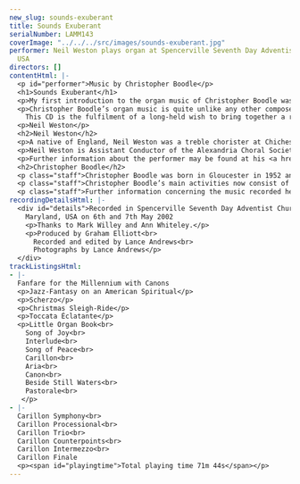 ```yaml
---
new_slug: sounds-exuberant
title: Sounds Exuberant
serialNumber: LAMM143
coverImage: "../../../src/images/sounds-exuberant.jpg"
performer: Neil Weston plays organ at Spencerville Seventh Day Adventist Church, Maryland,
  USA
directors: []
contentHtml: |-
  <p id="performer">Music by Christopher Boodle</p>
  <h1>Sounds Exuberant</h1>
  <p>My first introduction to the organ music of Christopher Boodle was in 1998 while browsing the shelves of a music store in London. I came across a copy of Toccata Éclatante and was immediately struck by the vigour of its writing and the creativity of its musical ideas. I was also thrilled to see that it was so obviously written with the player in mind, and that it would work smoothly and effectively on most instruments. I bought the piece, learned it, and subsequently gave its first broadcast performance on BBC Radio 3 in December 1998. Shortly after the broadcast, the composer and I made contact and I was introduced to more of his music, and thus began a fruitful and creative relationship between composer and performer.</p>
  <p>Christopher Boodle’s organ music is quite unlike any other composer’s with which I am familiar. It runs the gamut of creative design: sometimes it is stark and earthy; at other times lyrical and tender. It is often uncompromising in its tonality, but it is never humdrum or predictable. It is typified by driving rhythm, with frequent repeated chords and ostinato figures. The music is often witty, and the allusions to the melodies or style of other composers never fails to give delight to both performer and audience. Christopher Boodle uses the organ as a powerful resource, and he paints a broad and vivid canvas contrasting unusual colours and unexpected sonorities with the immense joy and verve of some of the most exciting organ music I have been privileged to play.<br>
    This CD is the fulfilment of a long-held wish to bring together a representative collection of some of Christopher Boodle’s best work. The pieces on this recording span nearly twenty years of creative endeavour. They are extremely varied, and there is certainly something for everyone here: even for those who are not particularly engaged by contemporary organ works. This is one of the great gifts of this music. It is accessible, engaging, and exciting. I hope that the new audience gained through the release of this recording will find the music as rewarding as those audiences who have heard it so far.</p>
  <p>Neil Weston</p>
  <h2>Neil Weston</h2>
  <p>A native of England, Neil Weston was a treble chorister at Chichester Cathedral and an entrance scholar in music at Harrow School. He went on to study at the Universities of Oxford and London, and at the Royal Academy of Music. He also holds the Associateship Diploma of the Royal College of Music, and is a Fellow of the Royal College of Organists. For four years he was Assistant Master of the Music at Chelmsford Cathedral, before moving to the United States. He has held positions at two Episcopal churches in the Washington, DC area, and is currently the Director of Liturgical Music at St. Ambrose Catholic Church in Annandale, Virginia. He is active as a conductor and performer and has appeared as a soloist, continuo player, and conductor in the Kennedy Center, the National Cathedral, and other major venues in the city. He was awarded second prize in the final of the AGO National Competition in Organ Improvisation in July 2002.</p>
  <p>Neil Weston is Assistant Conductor of the Alexandria Choral Society; Keyboard Artist of the Washington Pro Musica Chamber Orchestra; and organ teacher at Northern Virginia Community College.</p>
  <p>Further information about the performer may be found at his <a href="https://web.archive.org/web/20120720022542/http://www.neilweston.com/">website</a>.</p>
  <h2>Christopher Boodle</h2>
  <p class="staff">Christopher Boodle was born in Gloucester in 1952 and received his musical education at New College, Oxford, and the Royal College of Music in London. During his student years he gained the A.R.C.M. and F.R.C.O. diplomas, in addition to receiving first prize in the Incorporated Association of Organists Competition in 1974. For six years he lived in Belfast, Northern Ireland, combining the post of Assistant Cathedral Organist with teaching, and conducting a choral society. In 1983 he moved back to England where he is active on a self-employed basis.</p>
  <p class="staff">Christopher Boodle’s main activities now consist of solo organ-playing and composing. With regard to the former, performing venues have included festivals at Ross-on-Wye, Guiting Power, and the Three Choirs Festival; engagements abroad have included the Uster Festival in Switzerland. Compositions include three symphonies, much organ music, a Passiontide oratorio, a dramatic Cantata “Death of a Martyr” plus many chamber and church works. Christopher Boodle is now an Associate member of the Performing Rights Society, and Chairman of the Stroud Festival.</p>
  <p class="staff">Further information concerning the music recorded here may be obtained direct from the composer by <a href="https://web.archive.org/web/20120720022542/mailto:neilweston@neilweston.com"> email</a>.</p>
recordingDetailsHtml: |-
  <div id="details">Recorded in Spencerville Seventh Day Adventist Church<br>
    Maryland, USA on 6th and 7th May 2002
    <p>Thanks to Mark Willey and Ann Whiteley.</p>
    <p>Produced by Graham Elliott<br>
      Recorded and edited by Lance Andrews<br>
      Photographs by Lance Andrews</p>
  </div>
trackListingsHtml:
- |-
  Fanfare for the Millennium with Canons
  <p>Jazz-Fantasy on an American Spiritual</p>
  <p>Scherzo</p>
  <p>Christmas Sleigh-Ride</p>
  <p>Toccata Éclatante</p>
  <p>Little Organ Book<br>
    Song of Joy<br>
    Interlude<br>
    Song of Peace<br>
    Carillon<br>
    Aria<br>
    Canon<br>
    Beside Still Waters<br>
    Pastorale<br>
   </p>
- |-
  Carillon Symphony<br>
  Carillon Processional<br>
  Carillon Trio<br>
  Carillon Counterpoints<br>
  Carillon Intermezzo<br>
  Carillon Finale
  <p><span id="playingtime">Total playing time 71m 44s</span></p>
---
```


